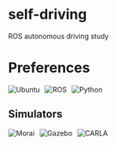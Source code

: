 # self-driving
ROS autonomous driving study

# Preferences
<div style="display: flex; gap: 10px;">
  <img alt="Ubuntu" src ="https://img.shields.io/badge/Ubuntu-18.04-orange?logo=Ubuntu&Ubuntu-18.04"/>
  <img alt="ROS" src="https://img.shields.io/badge/ROS-Melodic-blue?logo=ROS&ROS=Melodic">
  <img alt="Python" src="https://img.shields.io/badge/Python-3.7-yellow?logo=python">
</div>

## Simulators
<div style="display: flex; gap: 10px;">
  <img alt="Morai" src="https://img.shields.io/badge/Morai-Simulator-blue?logo=Morai&color=blue">
  <img alt="Gazebo" src="https://img.shields.io/badge/Gazebo-Simulator-orange?logo=Gazebo&logoColor=white">
  <img alt="CARLA" src="https://img.shields.io/badge/CARLA-Simulator-green?color=green">
</div>
